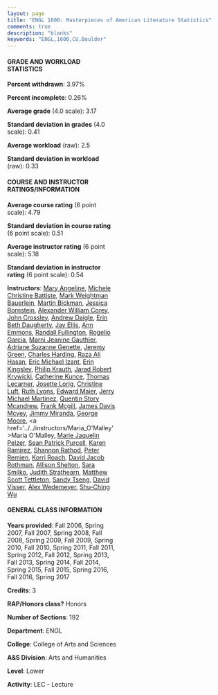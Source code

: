 ```yaml
---
layout: page
title: "ENGL 1600: Masterpieces of American Literature Statistics"
comments: true
description: "blanks"
keywords: "ENGL,1600,CU,Boulder"
---
```

<head>
<script src="https://ajax.googleapis.com/ajax/libs/jquery/2.1.3/jquery.min.js"></script>
<script src="https://dl.dropboxusercontent.com/s/pc42nxpaw1ea4o9/highcharts.js?dl=0"></script>
<!-- <script src="../assets/js/highcharts.js"></script> -->
<style type="text/css">@font-face {
	font-family: "Bebas Neue";
	src: url(https://www.filehosting.org/file/details/544349/BebasNeue Regular.otf) format("opentype");
	}
	h1.Bebas { 
		font-family: "Bebas Neue", Verdana, Tahoma;
	}
</style>
</head>
<body>
	<div id="container" style="float: right; width: 45%; height: 88%; margin-left: 2.5%; margin-right: 2.5%;"></div>
	<script language="JavaScript">
		$(document).ready(function() {
		var chart = {type: 'column'};
		var title = {text: 'Grade Distribution'};
		var xAxis = {categories: ['A','B','C','D','F'],crosshair: true};
		var yAxis = {min: 0,title: {text: 'Percentage'}};
		var tooltip = {headerFormat: '<center><b><span style="font-size:20px">{point.key}</span></b></center>',
		               pointFormat: '<td style="padding:0"><b>{point.y:.1f}%</b></td>',
		               footerFormat: '</table>',shared: true,useHTML: true};
		var plotOptions = {column: {pointPadding: 0.0,borderWidth: 0}};  
		var credits = {enabled: false};var series= [{name: 'Percent',data: [46.15,36.27,11.8,2.68,3.06,]}];
		var json = {};
		json.chart = chart;
		json.title = title;
		json.tooltip = tooltip;
		json.xAxis = xAxis;
		json.yAxis = yAxis;  
		json.series = series;
		json.plotOptions = plotOptions;  
		json.credits = credits;
		$('#container').highcharts(json);
	});
	</script>
</body>
			   
#### GRADE AND WORKLOAD STATISTICS

**Percent withdrawn**: 3.97%

**Percent incomplete**: 0.26%

**Average grade** (4.0 scale): 3.17

**Standard deviation in grades** (4.0 scale): 0.41

**Average workload** (raw): 2.5

**Standard deviation in workload** (raw): 0.33

#### COURSE AND INSTRUCTOR RATINGS/INFORMATION

**Average course rating** (6 point scale): 4.79

**Standard deviation in course rating** (6 point scale): 0.51

**Average instructor rating** (6 point scale): 5.18

**Standard deviation in instructor rating** (6 point scale): 0.54

**Instructors**: <a href='../../instructors/Mary_Angeline'>Mary Angeline</a>, <a href='../../instructors/Michele_Christine_Battiste'>Michele Christine Battiste</a>, <a href='../../instructors/Mark_Weightman_Bauerlein'>Mark Weightman Bauerlein</a>, <a href='../../instructors/Martin_Bickman'>Martin Bickman</a>, <a href='../../instructors/Jessica_Bornstein'>Jessica Bornstein</a>, <a href='../../instructors/Alexander_William_Corey'>Alexander William Corey</a>, <a href='../../instructors/John_Crossley'>John Crossley</a>, <a href='../../instructors/Andrew_Daigle'>Andrew Daigle</a>, <a href='../../instructors/Erin_Beth_Daugherty'>Erin Beth Daugherty</a>, <a href='../../instructors/Jay_Ellis'>Jay Ellis</a>, <a href='../../instructors/Ann_Emmons'>Ann Emmons</a>, <a href='../../instructors/Randall_Fullington'>Randall Fullington</a>, <a href='../../instructors/Rogelio_Garcia'>Rogelio Garcia</a>, <a href='../../instructors/Marni_Jeanine_Gauthier'>Marni Jeanine Gauthier</a>, <a href='../../instructors/Adriane_Suzanne_Genette'>Adriane Suzanne Genette</a>, <a href='../../instructors/Jeremy_Green'>Jeremy Green</a>, <a href='../../instructors/Charles_Harding'>Charles Harding</a>, <a href='../../instructors/Raza_Ali_Hasan'>Raza Ali Hasan</a>, <a href='../../instructors/Eric_Michael_Izant'>Eric Michael Izant</a>, <a href='../../instructors/Erin_Kingsley'>Erin Kingsley</a>, <a href='../../instructors/Philip_Krauth'>Philip Krauth</a>, <a href='../../instructors/Jarad_Robert_Krywicki'>Jarad Robert Krywicki</a>, <a href='../../instructors/Catherine_Kunce'>Catherine Kunce</a>, <a href='../../instructors/Thomas_Lecarner'>Thomas Lecarner</a>, <a href='../../instructors/Josette_Lorig'>Josette Lorig</a>, <a href='../../instructors/Christine_Luft'>Christine Luft</a>, <a href='../../instructors/Ruth_Lyons'>Ruth Lyons</a>, <a href='../../instructors/Edward_Maier'>Edward Maier</a>, <a href='../../instructors/Jerry_Michael_Martinez'>Jerry Michael Martinez</a>, <a href='../../instructors/Quentin_Story_Mcandrew'>Quentin Story Mcandrew</a>, <a href='../../instructors/Frank_Mcgill'>Frank Mcgill</a>, <a href='../../instructors/James_Davis_Mcvey'>James Davis Mcvey</a>, <a href='../../instructors/Jimmy_Miranda'>Jimmy Miranda</a>, <a href='../../instructors/George_Moore'>George Moore</a>, <a href='../../instructors/Maria_O'Malley'>Maria O'Malley</a>, <a href='../../instructors/Marie_Jaquelin_Pelzer'>Marie Jaquelin Pelzer</a>, <a href='../../instructors/Sean_Patrick_Purcell'>Sean Patrick Purcell</a>, <a href='../../instructors/Karen_Ramirez'>Karen Ramirez</a>, <a href='../../instructors/Shannon_Rathod'>Shannon Rathod</a>, <a href='../../instructors/Peter_Remien'>Peter Remien</a>, <a href='../../instructors/Korri_Roach'>Korri Roach</a>, <a href='../../instructors/David_Jacob_Rothman'>David Jacob Rothman</a>, <a href='../../instructors/Allison_Shelton'>Allison Shelton</a>, <a href='../../instructors/Sara_Smilko'>Sara Smilko</a>, <a href='../../instructors/Judith_Strathearn'>Judith Strathearn</a>, <a href='../../instructors/Matthew_Scott_Tettleton'>Matthew Scott Tettleton</a>, <a href='../../instructors/Sandy_Tseng'>Sandy Tseng</a>, <a href='../../instructors/David_Visser'>David Visser</a>, <a href='../../instructors/Alex_Wedemeyer'>Alex Wedemeyer</a>, <a href='../../instructors/Shu-Ching_Wu'>Shu-Ching Wu</a>

#### GENERAL CLASS INFORMATION

**Years provided**: Fall 2006, Spring 2007, Fall 2007, Spring 2008, Fall 2008, Spring 2009, Fall 2009, Spring 2010, Fall 2010, Spring 2011, Fall 2011, Spring 2012, Fall 2012, Spring 2013, Fall 2013, Spring 2014, Fall 2014, Spring 2015, Fall 2015, Spring 2016, Fall 2016, Spring 2017

**Credits**: 3

**RAP/Honors class?** Honors

**Number of Sections**: 192

**Department**: ENGL

**College**: College of Arts and Sciences

**A&S Division**: Arts and Humanities

**Level**: Lower

**Activity**: LEC - Lecture
